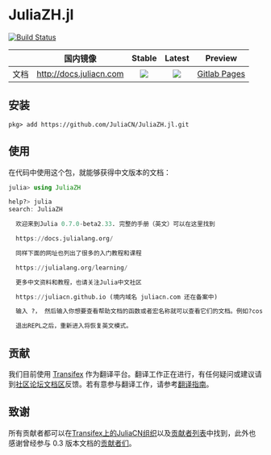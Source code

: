 # JuliaZH.jl

[![Build Status](https://travis-ci.org/JuliaCN/JuliaZH.jl.svg?branch=master)](https://travis-ci.org/JuliaCN/JuliaZH.jl)

|     |国内镜像 | Stable | Latest | Preview |
|:---:|:---:|:---:|:---:|:---:|
| 文档 | http://docs.juliacn.com | [![](https://img.shields.io/badge/docs-stable-blue.svg)](https://juliacn.github.io/JuliaZH.jl/stable) | [![](https://img.shields.io/badge/docs-latest-blue.svg)](https://juliacn.github.io/JuliaZH.jl/latest) | [Gitlab Pages](https://juliacn.gitlab.io/JuliaZH.jl) |


## 安装

```
pkg> add https://github.com/JuliaCN/JuliaZH.jl.git
```

## 使用
在代码中使用这个包，就能够获得中文版本的文档：

```julia
julia> using JuliaZH

help?> julia
search: JuliaZH

  欢迎来到Julia 0.7.0-beta2.33. 完整的手册（英文）可以在这里找到

  https://docs.julialang.org/

  同样下面的网址也列出了很多的入门教程和课程

  https://julialang.org/learning/

  更多中文资料和教程，也请关注Julia中文社区

  https://juliacn.github.io (境内域名 juliacn.com 还在备案中)

  输入 ?， 然后输入你想要查看帮助文档的函数或者宏名称就可以查看它们的文档。例如?cos, 或者 ?@time 然后按回车键即可。

  退出REPL之后，重新进入将恢复英文模式。
```

## 贡献
我们目前使用 [Transifex](https://www.transifex.com) 作为翻译平台。翻译工作正在进行，有任何疑问或建议请到[社区论坛文档区](http://discourse.juliacn.com/c/community/document)反馈。若有意参与翻译工作，请参考[翻译指南](http://discourse.juliacn.com/t/topic/277)。

## 致谢
所有贡献者都可以在[Transifex上的JuliaCN组织](https://www.transifex.com/juliacn/public/)以及[贡献者列表](https://github.com/JuliaCN/JuliaZH.jl/graphs/contributors)中找到，此外也感谢曾经参与 0.3 版本文档的[贡献者们](https://github.com/JuliaCN/julia_zh_cn/graphs/contributors)。
